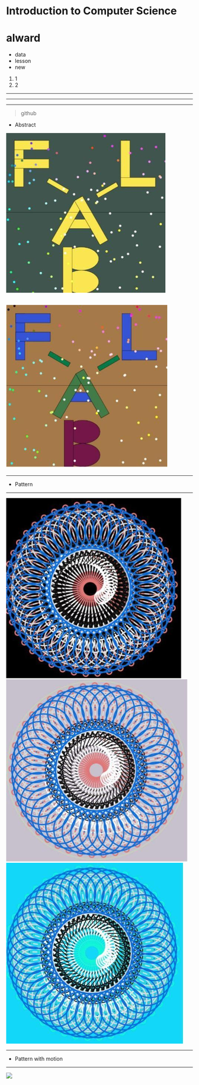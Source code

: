 # Introduction to Computer Science
# **alward**
* data
* lesson
* new 
1. 1
2. 2
---
***
____
>github

* Abstract

![](photo/photo4.jpg)

![](photo/photo5.jpg)
---
***
* Pattern
---
![](photo/photo2.jpg)
![](photo/photo1.jpg)
![](photo/photo3.jpg)

***
* Pattern with motion
---
![](photo/motion1.jpg)

